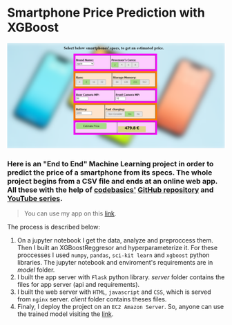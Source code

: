 # Smartphone Price Prediction with XGBoost
![App Screenshot](app_photo.png)
### Here is an "End to End" Machine Learning project in order to predict the price of a smartphone from its specs. The whole project begins from a CSV file and ends at an online web app. All these with the help of [codebasics'](https://github.com/codebasics)  [GitHub repository](https://github.com/codebasics/py/blob/master/DataScience/BangloreHomePrices) and [YouTube series](https://www.youtube.com/playlist?list=PLeo1K3hjS3ut2o1ay5Dqh-r1kq6ZU8W0M).

>You can use my app on this [link](http://ec2-16-170-255-26.eu-north-1.compute.amazonaws.com/).

The process is described below:

1. On a jupyter notebook I get the data, analyze and preproccess them. Then I built an XGBoostReggresor and hyperparameterize it. For these proccesses I used ```numpy```, ```pandas```, ```sci-kit learn``` and ```xgboost``` python libraries. The jupyter notebook and enviroment's requirements are in *model* folder.
2. I built the app server with ```Flask``` python library. *server* folder contains the files for app server (api and requirements).
3. I built the web server with ```HTML```, ```javascript``` and ```CSS```, which is served from ```nginx``` server. *client* folder contains theses files.
4. Finaly, I deploy the project on an ```EC2 Amazon Server```. So, anyone can use the trained model visiting the [link](http://ec2-16-170-255-26.eu-north-1.compute.amazonaws.com/).